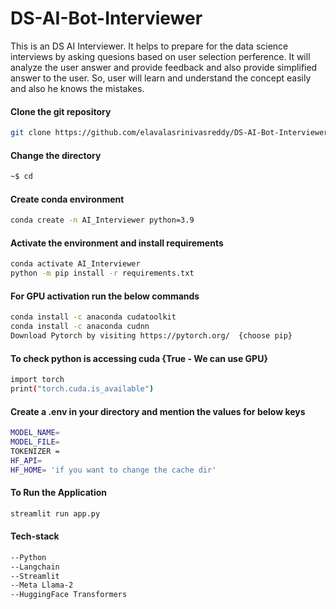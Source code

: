 # DS-AI-Bot-Interviewer
This is an DS AI Interviewer. It helps to prepare for the data science interviews by asking quesions based on user selection perference. It will analyze the user answer and provide feedback and also provide simplified answer to the user. So, user will learn and understand the concept easily and also he knows the mistakes.

#### Clone the git repository
```bash
git clone https://github.com/elavalasrinivasreddy/DS-AI-Bot-Interviewer.git
```
#### Change the directory
```bash
~$ cd
```
#### Create conda environment
```bash
conda create -n AI_Interviewer python=3.9
```
#### Activate the environment and install requirements
```bash
conda activate AI_Interviewer
python -m pip install -r requirements.txt
```
#### For GPU activation run the below commands 
```bash
conda install -c anaconda cudatoolkit
conda install -c anaconda cudnn
Download Pytorch by visiting https://pytorch.org/  {choose pip}
```
#### To check python is accessing cuda {True - We can use GPU}
```bash
import torch
print("torch.cuda.is_available")
```
#### Create a .env in your directory and mention the values for below keys
```bash
MODEL_NAME=
MODEL_FILE=
TOKENIZER =
HF_API=
HF_HOME= 'if you want to change the cache dir'
```
#### To Run the Application
```bash
streamlit run app.py
```
#### Tech-stack
```bash
--Python
--Langchain
--Streamlit
--Meta Llama-2
--HuggingFace Transformers
```